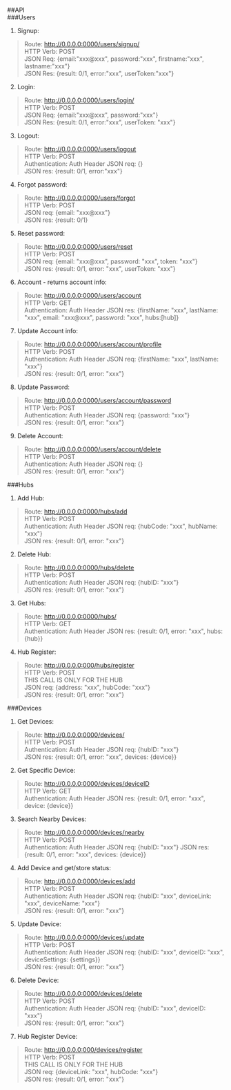 ##API<br/>
###Users<br/>
1. Signup:
> Route: http://0.0.0.0:0000/users/signup/ <br/>
> HTTP Verb: POST <br/>
> JSON Req: {email:"xxx@xxx", password:"xxx", firstname:"xxx", lastname:"xxx"} <br/>
> JSON Res: {result: 0/1, error:"xxx", userToken:"xxx"} <br/>

2. Login:
> Route: http://0.0.0.0:0000/users/login/ <br/>
> HTTP Verb: POST <br/>
> JSON Req: {email:"xxx@xxx", password:"xxx"} <br/>
> JSON Res: {result: 0/1, error:"xxx", userToken: "xxx"} <br/>

3. Logout:
> Route: http://0.0.0.0:0000/users/logout <br/>
> HTTP Verb: POST <br/>
> Authentication: Auth Header
> JSON req: {}<br/>
> JSON res: {result: 0/1, error:"xxx"}<br/>

4. Forgot password: <br/>
> Route: http://0.0.0.0:0000/users/forgot <br/>
> HTTP Verb: POST <br/>
> JSON req: {email: "xxx@xxx"}<br/>
> JSON res: {result: 0/1}<br/>

5. Reset password: <br/>
> Route: http://0.0.0.0:0000/users/reset <br/>
> HTTP Verb: POST <br/>
> JSON req: {email: "xxx@xxx", password: "xxx", token: "xxx"}<br/>
> JSON res: {result: 0/1, error: "xxx", userToken: "xxx"}<br/>

6. Account - returns account info: <br/>
> Route: http://0.0.0.0:0000/users/account <br/>
> HTTP Verb: GET <br/>
> Authentication: Auth Header
> JSON res: {firstName: "xxx", lastName: "xxx", email: "xxx@xxx", password: "xxx", hubs:[hub]}<r>

7. Update Account info: <br/>
> Route: http://0.0.0.0:0000/users/account/profile <br/>
> HTTP Verb: POST <br/>
> Authentication: Auth Header
> JSON req: {firstName: "xxx", lastName: "xxx"}<br/>
> JSON res: {result: 0/1, error: "xxx"}<br/>

8. Update Password: <br/>
> Route: http://0.0.0.0:0000/users/account/password <br/>
> HTTP Verb: POST <br/>
> Authentication: Auth Header
> JSON req: {password: "xxx"}<br/>
> JSON res: {result: 0/1, error: "xxx"}<br/>

9. Delete Account: <br/>
> Route: http://0.0.0.0:0000/users/account/delete <br/>
> HTTP Verb: POST <br/>
> Authentication: Auth Header
> JSON req: {}<br/>
> JSON res: {result: 0/1, error: "xxx"}<br/>

###Hubs<br/>
1. Add Hub:<br/>
> Route: http://0.0.0.0:0000/hubs/add <br/>
> HTTP Verb: POST <br/>
> Authentication: Auth Header
> JSON req: {hubCode: "xxx", hubName: "xxx"}<br/>
> JSON res: {result: 0/1, error: "xxx"}<br/>

2. Delete Hub:<br/>
> Route: http://0.0.0.0:0000/hubs/delete <br/>
> HTTP Verb: POST <br/>
> Authentication: Auth Header
> JSON req: {hubID: "xxx"}<br/>
> JSON res: {result: 0/1, error: "xxx"}<br/>

3. Get Hubs:<br/>
> Route: http://0.0.0.0:0000/hubs/ <br/>
> HTTP Verb: GET <br/>
> Authentication: Auth Header
> JSON res: {result: 0/1, error: "xxx", hubs: {hub}}<br/>

4. Hub Register: <br/>
> Route: http://0.0.0.0:000/hubs/register <br/>
> HTTP Verb: POST <br/>
> THIS CALL IS ONLY FOR THE HUB <br/>
> JSON req: {address: "xxx", hubCode: "xxx"} <br/>
> JSON res: {result: 0/1, error: "xxx"} <br/>

###Devices<br/>
1. Get Devices:<br/>
> Route: http://0.0.0.0:0000/devices/ <br/>
> HTTP Verb: POST <br/>
> Authentication: Auth Header
> JSON req: {hubID: "xxx"}<br/>
> JSON res: {result: 0/1, error: "xxx", devices: {device}}<br/>

2. Get Specific Device:<br/>
> Route: http://0.0.0.0:0000/devices/deviceID <br/>
> HTTP Verb: GET <br/>
> Authentication: Auth Header
> JSON res: {result: 0/1, error: "xxx", device: {device}}<br/>

3. Search Nearby Devices:<br/>
> Route: http://0.0.0.0:0000/devices/nearby <br/>
> HTTP Verb: POST <br/>
> Authentication: Auth Header
> JSON req: {hubID: "xxx"}
> JSON res: {result: 0/1, error: "xxx", devices: {device}}<br/>

4. Add Device and get/store status:<br/>
> Route: http://0.0.0.0:0000/devices/add <br/>
> HTTP Verb: POST <br/>
> Authentication: Auth Header
> JSON req: {hubID: "xxx", deviceLink: "xxx", deviceName: "xxx"}<br/>
> JSON res: {result: 0/1, error: "xxx"}<br/>

5. Update Device:<br/>
> Route: http://0.0.0.0:0000/devices/update <br/>
> HTTP Verb: POST <br/>
> Authentication: Auth Header
> JSON req: {hubID: "xxx", deviceID: "xxx", deviceSettings: {settings}}<br/>
> JSON res: {result: 0/1, error: "xxx"}<br/>

6. Delete Device:<br/>
> Route: http://0.0.0.0:0000/devices/delete <br/>
> HTTP Verb: POST <br/>
> Authentication: Auth Header
> JSON req: {hubID: "xxx", deviceID: "xxx"}<br/>
> JSON res: {result: 0/1, error: "xxx"}<br/>

7. Hub Register Device: <br/>
> Route: http://0.0.0.0:000/devices/register <br/>
> HTTP Verb: POST <br/>
> THIS CALL IS ONLY FOR THE HUB <br/>
> JSON req: {deviceLink: "xxx", hubCode: "xxx"} <br/>
> JSON res: {result: 0/1, error: "xxx"} <br/>
